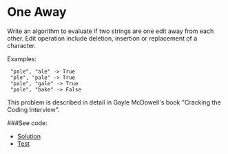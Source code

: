# One Away

Write an algorithm to evaluate if two strings are one edit away from each other. Edit
 operation include deletion, insertion or replacement of a character.

Examples:
```
 "pale", "ale" -> True
 "ple", "pale" -> True
 "pale", "gale" -> True
 "pale", "bake" -> False
```
This problem is described in detail in Gayle McDowell's book "Cracking the Coding
 Interview".
 
###See code:
- [Solution](./__init__.py)
- [Test](./test.py)
